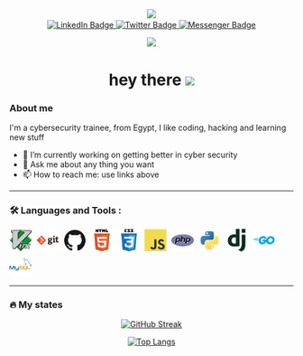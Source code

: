 <div id="header" align="center">
  <img src="https://media2.giphy.com/media/YRMb6dd7zprS00JdGZ/giphy.gif" width="150"/>
  <div id="badges" >
    <a href="https://www.linkedin.com/in/mohammed-ahmed-919705187">
        <img src="https://img.shields.io/badge/LinkedIn-blue?style=for-the-badge&logo=linkedin&logoColor=white" alt="LinkedIn Badge"/>
    </a>
    <a href="https://twitter.com/CANITEYv01">
        <img src="https://img.shields.io/badge/Twitter-black?style=for-the-badge&logo=twitter&logoColor=white" alt="Twitter Badge"/>
    </a>
    <a href="https://m.me/mohamedmed.01345">
        <img src="https://img.shields.io/badge/messenger-skyblue?logo=messenger&logoColor=black&style=for-the-badge" alt="Messenger Badge"/>
    </a>
</div>
  
  ![](https://komarev.com/ghpvc/?username=CANITEY&style=for-the-badge)
</div>
<h1 align=center>
  hey there
  <img src="https://media.giphy.com/media/hvRJCLFzcasrR4ia7z/giphy.gif" width="30px"/>
</h1>

### About me
I'm a cybersecurity trainee, from Egypt, I like coding, hacking and learning new stuff
- 🔭 I’m currently working on getting better in cyber security
- 💬 Ask me about any thing you want
- 📫 How to reach me: use links above

----

### :hammer_and_wrench: Languages and Tools :
<div>
  <img src="https://raw.githubusercontent.com/devicons/devicon/master/icons/vim/vim-original.svg" title="Vim" alt="Vim" width="40" height="40"/>&nbsp;
  <img src="https://github.com/devicons/devicon/blob/master/icons/git/git-original-wordmark.svg" title="git" alt="git" width="40" height="40"/>&nbsp;
  <img src="https://github.com/devicons/devicon/blob/master/icons/github/github-original.svg" title="github" alt="github" width="40" height="40"/>&nbsp;
  <img src="https://raw.githubusercontent.com/devicons/devicon/master/icons/html5/html5-original-wordmark.svg" title="HTML" alt="HTML" width="40" height="40"/>&nbsp;
  <img src="https://github.com/devicons/devicon/blob/master/icons/css3/css3-original-wordmark.svg" title="css" alt="css" width="40" height="40"/>&nbsp;
  <img src="https://github.com/devicons/devicon/blob/master/icons/javascript/javascript-original.svg" title="js" alt="js" width="40" height="40"/>&nbsp;
  <img src="https://github.com/devicons/devicon/blob/master/icons/php/php-original.svg"  title="php" alt="php" width="40" height="40"/>&nbsp;
  <img src="https://github.com/devicons/devicon/blob/master/icons/python/python-original.svg" title="python" alt="python" width="40" height="40"/>&nbsp;
  <img src="https://github.com/devicons/devicon/blob/master/icons/django/django-plain.svg" title="djanog" alt="djanog" width="40" height="40"/>&nbsp;
  <img src="https://github.com/devicons/devicon/blob/master/icons/go/go-original-wordmark.svg" title="go" alt="go" width="40" height="40"/>&nbsp;
  <img src="https://github.com/devicons/devicon/blob/master/icons/mysql/mysql-original-wordmark.svg" title="MySQL"  alt="MySQL" width="40" height="40"/>
</div>

----

### :fire: My states
<div align=center>
  
[![GitHub Streak](http://github-readme-streak-stats.herokuapp.com?user=CANITEY&theme=highcontrast&border_radius=1.5)](https://git.io/streak-stats)

[![Top Langs](https://github-readme-stats.vercel.app/api/top-langs/?username=CANITEY&layout=compact&langs_count=8&theme=vision-friendly-dark&hide_progress=true)](https://github.com/anuraghazra/github-readme-stats)

</div>
<!--
**CANITEY/CANITEY** is a ✨ _special_ ✨ repository because its `README.md` (this file) appears on your GitHub profile.

Here are some ideas to get you started:

- 🔭 I’m currently working on ...
- 🌱 I’m currently learning ...
- 👯 I’m looking to collaborate on ...
- 🤔 I’m looking for help with ...
- 💬 Ask me about ...
- 📫 How to reach me: ...
- 😄 Pronouns: ...
- ⚡ Fun fact: ...
-->
